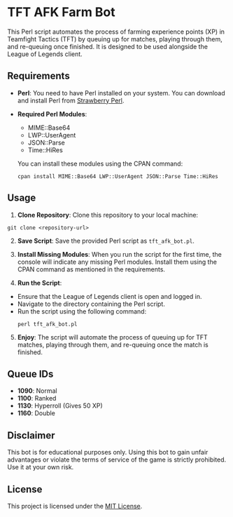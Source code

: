 # TFT AFK Farm Bot

This Perl script automates the process of farming experience points (XP) in Teamfight Tactics (TFT) by queuing up for matches, playing through them, and re-queuing once finished. It is designed to be used alongside the League of Legends client.

## Requirements

- **Perl**: You need to have Perl installed on your system. You can download and install Perl from [Strawberry Perl](http://strawberryperl.com/).

- **Required Perl Modules**:
  - MIME::Base64
  - LWP::UserAgent
  - JSON::Parse
  - Time::HiRes

  You can install these modules using the CPAN command:
  ```
  cpan install MIME::Base64 LWP::UserAgent JSON::Parse Time::HiRes
  ```

## Usage

1. **Clone Repository**: Clone this repository to your local machine:
```
git clone <repository-url>
```

2. **Save Script**: Save the provided Perl script as `tft_afk_bot.pl`.

3. **Install Missing Modules**: When you run the script for the first time, the console will indicate any missing Perl modules. Install them using the CPAN command as mentioned in the requirements.

4. **Run the Script**:
- Ensure that the League of Legends client is open and logged in.
- Navigate to the directory containing the Perl script.
- Run the script using the following command:
  ```
  perl tft_afk_bot.pl
  ```

5. **Enjoy**: The script will automate the process of queuing up for TFT matches, playing through them, and re-queuing once the match is finished.

## Queue IDs

- **1090**: Normal
- **1100**: Ranked
- **1130**: Hyperroll (Gives 50 XP)
- **1160**: Double

## Disclaimer

This bot is for educational purposes only. Using this bot to gain unfair advantages or violate the terms of service of the game is strictly prohibited. Use it at your own risk.

## License

This project is licensed under the [MIT License](LICENSE).
